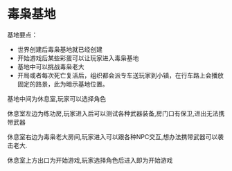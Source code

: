 # 毒枭基地

基地要点：

- 世界创建后毒枭基地就已经创建
- 开始游戏后某些彩蛋可以让玩家进入毒枭基地
- 基地中可以挑战毒枭老大
- 开局或者每次死亡复活后，组织都会派专车送玩家到小镇，在行车路上会播放固定的路景，此为暗示基地位置。



基地中间为休息室,玩家可以选择角色

休息室左边为练功房,玩家进入后可以测试各种武器装备,房门口有保卫,进出无法携带武器

休息室右边为毒枭老大房间,玩家进入可以跟各种NPC交互,想办法携带武器可以袭击老大.

休息室上方出口为开始游戏,玩家选择角色后进入即为开始游戏

